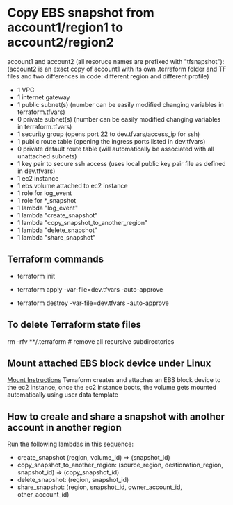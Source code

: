 # Copy EBS snapshot from account1/region1 to account2/region2

account1 and account2 (all resoruce names are prefixed with "tfsnapshot"):
(account2 is an exact copy of account1 with its own .terraform folder and TF files and two differences in code: different region and different profile)
+ 1 VPC
+ 1 internet gateway
+ 1 public subnet(s)  (number can be easily modified changing variables in terraform.tfvars)
+ 0 private subnet(s) (number can be easily modified changing variables in terraform.tfvars)
+ 1 security group (opens port 22 to dev.tfvars/access_ip for ssh)
+ 1 public route table (opening the ingress ports listed in dev.tfvars)
+ 0 private default route table (will automatically be associated with all unattached subnets)
+ 1 key pair to secure ssh access (uses local public key pair file as defined in dev.tfvars)
+ 1 ec2 instance
+ 1 ebs volume attached to ec2 instance
+ 1 role for log_event
+ 1 role for *_snapshot
+ 1 lambda "log_event"
+ 1 lambda "create_snapshot"
+ 1 lambda "copy_snapshot_to_another_region"
+ 1 lambda "delete_snapshot"
+ 1 lambda "share_snapshot"

## Terraform commands
    
* terraform init

* terraform apply -var-file=dev.tfvars -auto-approve
    
* terraform destroy -var-file=dev.tfvars -auto-approve

## To delete Terraform state files
rm -rfv **/.terraform # remove all recursive subdirectories
    
## Mount attached EBS block device under Linux
[Mount Instructions](https://docs.aws.amazon.com/AWSEC2/latest/UserGuide/ebs-using-volumes.html)
Terraform creates and attaches an EBS block device to the ec2 instance,
once the ec2 instance boots, the volume gets mounted automatically using user data template

## How to create and share a snapshot with another account in another region
Run the following lambdas in this sequence:
+ create_snapshot (region, volume_id) => (snapshot_id)
+ copy_snapshot_to_another_region: (source_region, destionation_region, snapshot_id) => (copy_snapshot_id)
+ delete_snapshot: (region, snapshot_id)
+ share_snapshot: (region, snapshot_id, owner_account_id, other_account_id)
